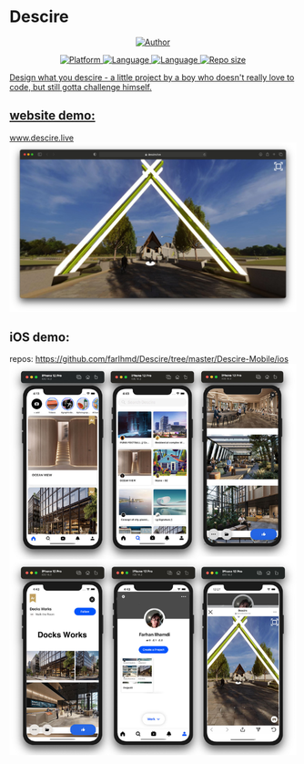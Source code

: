 # Descire
<p align="center">
<a href="https://github.com/mhankbarbar"><img title="Author" src="https://img.shields.io/badge/Author-farlhmd-blue?logo=github&style=for-the-badge"></a>
</p>
<p align="center">
<a href="https://developer.apple.com/ios/"><img title="Platform" src="https://img.shields.io/badge/platform-iOS-brightgreen?style=plastic">
<a href="https://swift.org"><img title="Language" src="https://img.shields.io/badge/language-Swift-orange?style=plastic">
<a href="https://www.javascript.com"><img title="Language" src="https://img.shields.io/badge/platform-Javascript-yellow?style=plastic">
<a href="#"><img title="Repo size" src="https://img.shields.io/github/repo-size/farlhmd/Descire?style=plastic">

</p>

Design what you descire - a little project by a boy who doesn't really love to code, but still gotta challenge himself.

## website demo: 
www.descire.live
![alt text](https://github.com/farlhmd/Descire/blob/master/media/descire.jpg)
## iOS demo:

repos: https://github.com/farlhmd/Descire/tree/master/Descire-Mobile/ios
![alt text](https://github.com/farlhmd/Descire/blob/master/Descire-Mobile/ios/descire_screenshot.jpg)